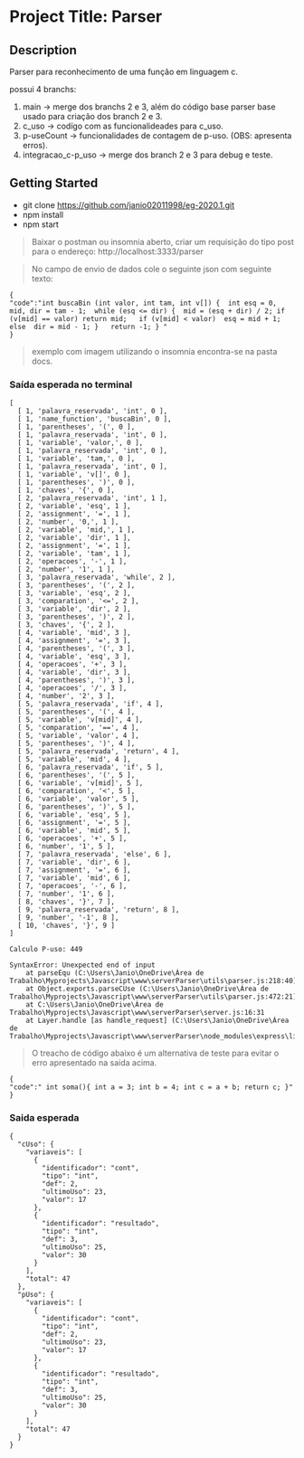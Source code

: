 # Project Title: Parser

## Description

Parser para reconhecimento de uma função em linguagem c.

possui 4 branchs: 

1. main -> merge dos branchs 2 e 3, além do código base parser base usado para criação dos branch 2 e 3.
2. c_uso -> codígo com as funcionalideades para c_uso. 
3. p-useCount -> funcionalidades de contagem de p-uso. (OBS: apresenta erros).
4. integracao_c-p_uso -> merge dos branch 2 e 3 para debug e teste. 

## Getting Started

* git clone https://github.com/janio02011998/eg-2020.1.git
* npm install
* npm start 

>Baixar o postman ou insomnia aberto, criar um requisição do tipo post para o endereço: http://localhost:3333/parser

>No campo de envio de dados cole o seguinte json com seguinte texto: 
```
{
"code":"int buscaBin (int valor, int tam, int v[]) {  int esq = 0, mid, dir = tam - 1;  while (esq <= dir) {  mid = (esq + dir) / 2; if (v[mid] == valor) return mid;   if (v[mid] < valor)  esq = mid + 1;  else  dir = mid - 1; }   return -1; } "
}
```
> exemplo com imagem utilizando o insomnia encontra-se na pasta docs.

### Saída esperada no terminal
~~~
[
  [ 1, 'palavra_reservada', 'int', 0 ], 
  [ 1, 'name_function', 'buscaBin', 0 ],
  [ 1, 'parentheses', '(', 0 ],
  [ 1, 'palavra_reservada', 'int', 0 ],
  [ 1, 'variable', 'valor,', 0 ],
  [ 1, 'palavra_reservada', 'int', 0 ],
  [ 1, 'variable', 'tam,', 0 ],
  [ 1, 'palavra_reservada', 'int', 0 ],
  [ 1, 'variable', 'v[]', 0 ],
  [ 1, 'parentheses', ')', 0 ],
  [ 1, 'chaves', '{', 0 ],
  [ 2, 'palavra_reservada', 'int', 1 ],
  [ 2, 'variable', 'esq', 1 ],
  [ 2, 'assignment', '=', 1 ],
  [ 2, 'number', '0,', 1 ],
  [ 2, 'variable', 'mid,', 1 ],
  [ 2, 'variable', 'dir', 1 ],
  [ 2, 'assignment', '=', 1 ],
  [ 2, 'variable', 'tam', 1 ],
  [ 2, 'operacoes', '-', 1 ],
  [ 2, 'number', '1', 1 ],
  [ 3, 'palavra_reservada', 'while', 2 ],
  [ 3, 'parentheses', '(', 2 ],
  [ 3, 'variable', 'esq', 2 ],
  [ 3, 'comparation', '<=', 2 ],
  [ 3, 'variable', 'dir', 2 ],
  [ 3, 'parentheses', ')', 2 ],
  [ 3, 'chaves', '{', 2 ],
  [ 4, 'variable', 'mid', 3 ],
  [ 4, 'assignment', '=', 3 ],
  [ 4, 'parentheses', '(', 3 ],
  [ 4, 'variable', 'esq', 3 ],
  [ 4, 'operacoes', '+', 3 ],
  [ 4, 'variable', 'dir', 3 ],
  [ 4, 'parentheses', ')', 3 ],
  [ 4, 'operacoes', '/', 3 ],
  [ 4, 'number', '2', 3 ],
  [ 5, 'palavra_reservada', 'if', 4 ],
  [ 5, 'parentheses', '(', 4 ],
  [ 5, 'variable', 'v[mid]', 4 ],
  [ 5, 'comparation', '==', 4 ],
  [ 5, 'variable', 'valor', 4 ],
  [ 5, 'parentheses', ')', 4 ],
  [ 5, 'palavra_reservada', 'return', 4 ],
  [ 5, 'variable', 'mid', 4 ],
  [ 6, 'palavra_reservada', 'if', 5 ],
  [ 6, 'parentheses', '(', 5 ],
  [ 6, 'variable', 'v[mid]', 5 ],
  [ 6, 'comparation', '<', 5 ],
  [ 6, 'variable', 'valor', 5 ],
  [ 6, 'parentheses', ')', 5 ],
  [ 6, 'variable', 'esq', 5 ],
  [ 6, 'assignment', '=', 5 ],
  [ 6, 'variable', 'mid', 5 ],
  [ 6, 'operacoes', '+', 5 ],
  [ 6, 'number', '1', 5 ],
  [ 7, 'palavra_reservada', 'else', 6 ],
  [ 7, 'variable', 'dir', 6 ],
  [ 7, 'assignment', '=', 6 ],
  [ 7, 'variable', 'mid', 6 ],
  [ 7, 'operacoes', '-', 6 ],
  [ 7, 'number', '1', 6 ],
  [ 8, 'chaves', '}', 7 ],
  [ 9, 'palavra_reservada', 'return', 8 ],
  [ 9, 'number', '-1', 8 ],
  [ 10, 'chaves', '}', 9 ]
]

Calculo P-uso: 449

SyntaxError: Unexpected end of input 
    at parseEqu (C:\Users\Janio\OneDrive\Área de Trabalho\Myprojects\Javascript\www\serverParser\utils\parser.js:218:40)
    at Object.exports.parseCUse (C:\Users\Janio\OneDrive\Área de Trabalho\Myprojects\Javascript\www\serverParser\utils\parser.js:472:21)
    at C:\Users\Janio\OneDrive\Área de Trabalho\Myprojects\Javascript\www\serverParser\server.js:16:31
    at Layer.handle [as handle_request] (C:\Users\Janio\OneDrive\Área de Trabalho\Myprojects\Javascript\www\serverParser\node_modules\express\lib\router\layer.js:95:5)
~~~

>O treacho de código abaixo é um alternativa de teste para evitar o erro apresentado na saida acima.

```
{
"code":" int soma(){ int a = 3; int b = 4; int c = a + b; return c; }"
}
```
### Saida esperada 
~~~
{
  "cUso": {
    "variaveis": [
      {
        "identificador": "cont",
        "tipo": "int",
        "def": 2,
        "ultimoUso": 23,
        "valor": 17
      },
      {
        "identificador": "resultado",
        "tipo": "int",
        "def": 3,
        "ultimoUso": 25,
        "valor": 30
      }
    ],
    "total": 47
  },
  "pUso": {
    "variaveis": [
      {
        "identificador": "cont",
        "tipo": "int",
        "def": 2,
        "ultimoUso": 23,
        "valor": 17
      },
      {
        "identificador": "resultado",
        "tipo": "int",
        "def": 3,
        "ultimoUso": 25,
        "valor": 30
      }
    ],
    "total": 47
  }
}
~~~